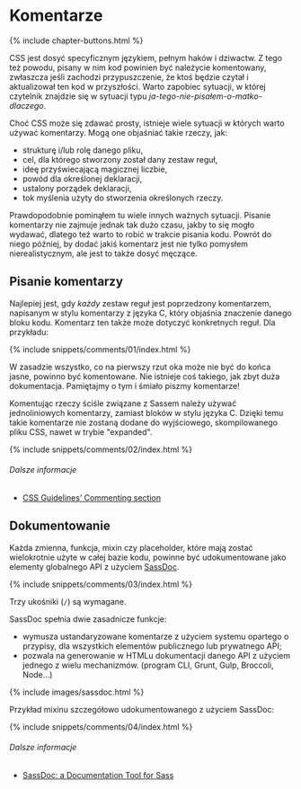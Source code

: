 
# Komentarze

{% include chapter-buttons.html %}

CSS jest dosyć specyficznym językiem, pełnym haków i dziwactw. Z tego też powodu, pisany w nim kod powinien być należycie komentowany, zwłaszcza jeśli zachodzi przypuszczenie, że ktoś będzie czytał i aktualizował ten kod w przyszłości. Warto zapobiec sytuacji, w której czytelnik znajdzie się w sytuacji typu *ja-tego-nie-pisałem-o-matko-dlaczego*.

Choć CSS może się zdawać prosty, istnieje wiele sytuacji w których warto używać komentarzy. Mogą one objaśniać takie rzeczy, jak:

* strukturę i/lub rolę danego pliku,
* cel, dla którego stworzony został dany zestaw reguł,
* ideę przyświecającą magicznej liczbie,
* powód dla określonej deklaracji,
* ustalony porządek deklaracji,
* tok myślenia użyty do stworzenia określonych rzeczy.

Prawdopodobnie pominąłem tu wiele innych ważnych sytuacji. Pisanie komentarzy nie zajmuje jednak tak dużo czasu, jakby to się mogło wydawać, dlatego też warto to robić w trakcie pisania kodu. Powrót do niego później, by dodać jakiś komentarz jest nie tylko pomysłem nierealistycznym, ale jest to także dosyć męczące.

## Pisanie komentarzy

Najlepiej jest, gdy *każdy* zestaw reguł jest poprzedzony komentarzem, napisanym w stylu komentarzy z języka C, który objaśnia znaczenie danego bloku kodu. Komentarz ten także może dotyczyć konkretnych reguł. Dla przykładu:

{% include snippets/comments/01/index.html %}

W zasadzie wszystko, co na pierwszy rzut oka może nie być do końca jasne, powinno być komentowane. Nie istnieje coś takiego, jak zbyt duża dokumentacja. Pamiętajmy o tym i śmiało piszmy komentarze!

Komentując rzeczy ściśle związane z Sassem należy używać jednoliniowych komentarzy, zamiast bloków w stylu języka C. Dzięki temu takie komentarze nie zostaną dodane do wyjściowego, skompilowanego pliku CSS, nawet w trybie "expanded".

{% include snippets/comments/02/index.html %}

###### Dalsze informacje

* [CSS Guidelines’ Commenting section](http://cssguidelin.es/#commenting)

## Dokumentowanie

Każda zmienna, funkcja, mixin czy placeholder, które mają zostać wielokrotnie użyte w całej bazie kodu, powinne być udokumentowane jako elementy globalnego API z użyciem [SassDoc](http://sassdoc.com).

{% include snippets/comments/03/index.html %}

<div class="note">
  <p>Trzy ukośniki (<code>/</code>) są wymagane.</p>
</div>

SassDoc spełnia dwie zasadnicze funkcje:

* wymusza ustandaryzowane komentarze z użyciem systemu opartego o przypisy, dla wszystkich elementów publicznego lub prywatnego API;
* pozwala na generowanie w HTMLu dokumentacji danego API z użyciem jednego z wielu mechanizmów. (program CLI, Grunt, Gulp, Broccoli, Node…)

{% include images/sassdoc.html %}

Przykład mixinu szczegółowo udokumentowanego z użyciem SassDoc:

{% include snippets/comments/04/index.html %}

###### Dalsze informacje

* [SassDoc: a Documentation Tool for Sass](http://www.sitepoint.com/sassdoc-documentation-tool-sass/)
